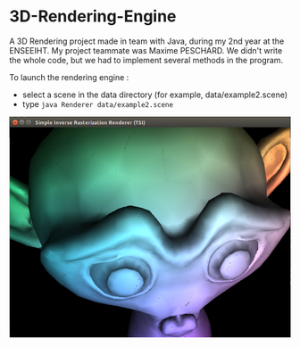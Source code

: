 # 3D-Rendering-Engine
A 3D Rendering project made in team with Java, during my 2nd year at the ENSEEIHT.
My project teammate was Maxime PESCHARD.
We didn't write the whole code, but we had to implement several methods in the program.

To launch the rendering engine :
* select a scene in the data directory (for example, data/example2.scene)
* type `java Renderer data/example2.scene`

![A screenshot](screenshot.png)
